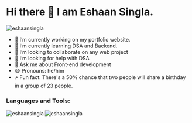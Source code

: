 <h1>Hi there 👋 I am Eshaan Singla.</h1>
<img src="https://komarev.com/ghpvc/?username=eshaansingla&label=Profile%20views&color=0e75b6&style=flat" alt="eshaansingla" /> 

- 🔭 I’m currently working on my portfolio website.
- 🌱 I’m currently learning DSA and Backend.
- 👯 I’m looking to collaborate on any web project
- 🤔 I’m looking for help with DSA
- 💬 Ask me about Front-end development
- 😄 Pronouns: he/him
- ⚡ Fun fact: There's a 50% chance that two people will share a birthday in a group of 23 people.
  
 <h3 align="left">Languages and Tools:</h3>
<div>
<img align="left" src="https://github-readme-stats.vercel.app/api/top-langs?username=eshaansingla&show_icons=true&locale=en&layout=compact" alt="eshaansingla" />
<p><img align="center" src="https://github-readme-streak-stats.herokuapp.com/?user=eshaansingla&" alt="eshaansingla" /></p>
</div>
